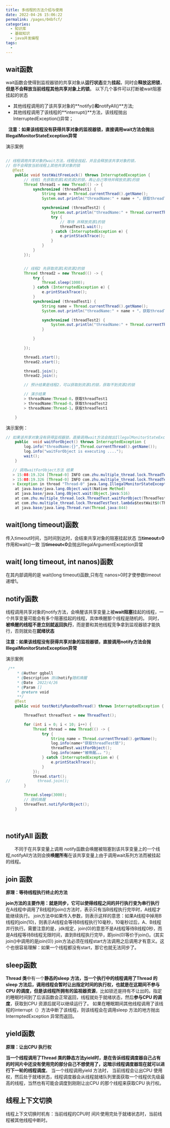 ```yaml
---
title: 多线程的方法介绍与使用
date: 2022-04-26 15:06:22
permalink: /pages/04bfcf/
categories:
  - 知识库
  - 基础知识
  - java并发编程
tags:
  - 
---
```

## wait函数

wait函数会使得到监视器锁的共享对象从**运行状态**变为**挂起**，同时会**释放这把锁**，**但是不会释放当前线程其他共享对象上的锁**。
以下几个事件可以打断被wait阻塞挂起的状态

   - 其他线程调用的了该共享对象的**notify()**和**notifyAll()**方法;
   - 其他线程调用了该线程的**interrupt()**方法，该线程抛出InterruptedException()异常；

 
**注意：如果该线程没有获得共享对象的监视器锁，直接调用****wait****方法会抛出****IllegalMonitorStateException****异常**

演示案例
```java
    
// 线程调用共享对象的wait方法，线程会挂起，并且会释放该共享对象的锁，
// 但不会释放当前线程上其他共享对象的锁
   @Test
    public void testWaitFreeLock() throws InterruptedException {
        // 线程1 先获取资源1和资源2的锁，再让自己等待并释放资源1的锁
        Thread thread1 = new Thread(() -> {
            synchronized (threadTest1) {
                String name = Thread.currentThread().getName();
                System.out.println("threadName:" + name + "，获取threadTest1");

                synchronized (threadTest2) {
                    System.out.println("threadName:" + Thread.currentThread().getName() + "，获取threadTest2");
                    try {
                        // 等待 并释放资源1的锁
                        threadTest1.wait();
                    } catch (InterruptedException e) {
                        e.printStackTrace();
                    }
                }
            }
        });


        // 线程2 先获取资源1和资源2的锁
        Thread thread2 = new Thread(() -> {
            try {
                Thread.sleep(1000);
            } catch (InterruptedException e) {
                e.printStackTrace();
            }
            synchronized (threadTest1) {
                String name = Thread.currentThread().getName();
                System.out.println("threadName:" + name + "，获取threadTest1");

                synchronized (threadTest2) {
                    System.out.println("threadName:" + Thread.currentThread().getName() + "，获取threadTest2");
                }

            }
            
        });

        thread1.start();
        thread2.start();

        thread1.join();
        thread2.join();

        // 预计结果是线程2，可以获取到资源1的锁，获取不到资源2的锁

        // 演示结果
        > threadName:Thread-0，获取threadTest1
        > threadName:Thread-0，获取threadTest2
        > threadName:Thread-1，获取threadTest1

    }
```

演示案例：
```java
// 如果该共享对象没有获得监视器锁，直接调用wait方法会抛出IllegalMonitorStateException异常
    public  void waitForObject() throws InterruptedException {
        log.info("threadName:{}",Thread.currentThread().getName());
        log.info("waitForObject is executing ....");
        wait();
    }

   // 调用waitForObject方法 结果
   > 15:08:19.324 [Thread-0] INFO com.zhu.multiple_thread.lock.ThreadTest - threadName:Thread-0
   > 15:08:19.326 [Thread-0] INFO com.zhu.multiple_thread.lock.ThreadTest - waitForObject is executing ....
   > Exception in thread "Thread-0" java.lang.IllegalMonitorStateException
	at java.base/java.lang.Object.wait(Native Method)
	at java.base/java.lang.Object.wait(Object.java:516)
	at com.zhu.multiple_thread.lock.ThreadTest.waitForObject(ThreadTest.java:18)
	at com.zhu.multiple_thread.lock.ThreadTestTest.lambda$testWait$0(ThreadTestTest.java:21)
	at java.base/java.lang.Thread.run(Thread.java:844)

```

## wait(long timeout)函数

传入timeout时间，当时间到达时，会结束共享对象的阻塞挂起状态
当**timeout=0**作用和wait()一致
当**timeout<0**会抛出IllegalArgumentException异常
 
## wait( long timeout, int nanos)函数

在其内部调用的是 wait(long timeout)函数,只有在 nanos>0时才使参数timeout递增1。
 
 
## notify函数

线程调用共享对象的notify方法，会唤醒该共享变量上被**wait阻塞**挂起的线程，一个共享变量可能会有多个阻塞挂起的线程，具体唤醒那个线程是随机的。
同时，**被唤醒的线程不是立刻就返回执行**，而是要和其他线程竞争拿到监视器锁才能执行，否则就处在**就绪状态**

**注意：如果该线程没有获得共享对象的监视器锁，直接调用notify方法会抛IllegalMonitorStateException异常**

演示案例
```java
 /**
     * @Author ggball
     * @Description 测试notify随机唤醒
     * @Date  2022/4/26
     * @Param []
     * @return void
     **/
    @Test
    public void testNotifyRandomThread() throws InterruptedException {

        ThreadTest threadTest = new ThreadTest();

        for (int i = 0; i < 10; i++) {
            Thread thread = new Thread(() -> {
                try {
                    String name = Thread.currentThread().getName();
                    log.info(name+"获取threadTest锁");
                    threadTest.waitForObject();
                    log.info(name+"被唤醒。。。");
                } catch (InterruptedException e) {
                    e.printStackTrace();
                }
            });
            thread.start();
//            thread.join();
        }

        Thread.sleep(3000);
        // 随机唤醒
        threadTest.notifyForObject();
    }
```
 
 
## notifyAll 函数
 
     不同于在共享变量上调用 notify函数会唤醒被阻塞到该共享变量上的一个线程,notifyAll方法则会换**唤醒所有**在该共享变量上由于调用wait系列方法而被挂起的线程。
 
 
## join 函数

**原理：等待线程执行终止的方法**


**join方法的主要作用：就是同步，它可以使得线程之间的并行执行变为串行执行**
在A线程中调用了B线程的join()方法时，表示只有当B线程执行完毕时，A线程才能继续执行。
join方法中如果传入参数，则表示这样的意思：如果A线程中掉用B线程的join(10)，则表示A线程会等待B线程执行10毫秒，10毫秒过后，A、B线程并行执行。需要注意的是，jdk规定，join(0)的意思不是A线程等待B线程0秒，而是A线程等待B线程无限时间，直到B线程执行完毕，即join(0)等价于join()。(其实join()中调用的是join(0))
join方法必须在线程start方法调用之后调用才有意义。这个也很容易理解：如果一个线程都没有start，那它也就无法同步了。
 
## sleep函数

**Thread 类**中有一个**静态的sleep **方法，当一个执行中的线程调用了Thread 的sleep 方法后，调用线程会暂时让出指定时间的执行权，也就是在这期间不参与CPU 的调度，但是**该线程所拥有的监视器资源**，比如锁还是持有不让出的。指定的睡眠时间到了后该函数会正常返回，线程就处于就绪状态，然后**参与CPU 的调度**，获取到CPU 资源后就可以继续运行了。
如果在睡眠期间其他线程调用了该线程的interrupt（）方法中断了该线程，则该线程会在调用sleep 方法的地方抛出IntermptedException 异常而返回。

## yield函数
**原理：让出CPU 执行权**

**当一个线程调用了Thread 类的静态方法yield时，是在告诉线程调度器自己占有的时间片中还没有使用完的部分自己不想使用了，这暗示线程调度器现在就可以进行下一轮的线程调度**。
当一个线程调用yield 方法时， 当前线程会让出CPU 使用权，然后处于就绪状态，线程调度器会从线程就绪队列里面获取一个线程优先级最高的线程，当然也有可能会调度到刚刚让出CPU 的那个线程来获取CPU 执行权。


## 线程上下文切换
线程上下文切换时机有：当前线程的CPU时 间片使用完处于就绪状态时，当前线程被其他线程中断时。
 
